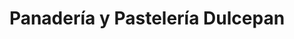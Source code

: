 ---
title: "Panadería y Pastelería Dulcepan"
url: /quetzaltenango/panaderia-y-pasteleria-dulcepan/
shop: panadería
---